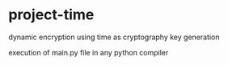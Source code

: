 # project-time
dynamic encryption using time as cryptography key generation

execution of main.py file in any python compiler 
